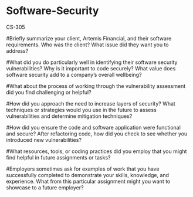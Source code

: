 # Software-Security
CS-305

#Briefly summarize your client, Artemis Financial, and their software requirements. Who was the client? What issue did they want you to address?

#What did you do particularly well in identifying their software security vulnerabilities? Why is it important to code securely? What value does software security add to a company’s overall wellbeing?

#What about the process of working through the vulnerability assessment did you find challenging or helpful?

#How did you approach the need to increase layers of security? What techniques or strategies would you use in the future to assess vulnerabilities and determine mitigation techniques?

#How did you ensure the code and software application were functional and secure? After refactoring code, how did you check to see whether you introduced new vulnerabilities?

#What resources, tools, or coding practices did you employ that you might find helpful in future assignments or tasks?

#Employers sometimes ask for examples of work that you have successfully completed to demonstrate your skills, knowledge, and experience. What from this particular assignment might you want to showcase to a future employer?
